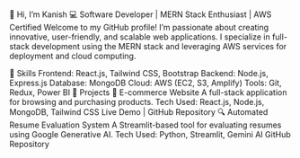👋 Hi, I’m Kanish
💻 Software Developer | MERN Stack Enthusiast | AWS Certified
Welcome to my GitHub profile! I’m passionate about creating innovative, user-friendly, and scalable web applications. I specialize in full-stack development using the MERN stack and leveraging AWS services for deployment and cloud computing.

🚀 Skills
Frontend: React.js, Tailwind CSS, Bootstrap
Backend: Node.js, Express.js
Database: MongoDB
Cloud: AWS (EC2, S3, Amplify)
Tools: Git, Redux, Power BI
🌟 Projects
🛒 E-commerce Website
A full-stack application for browsing and purchasing products.
Tech Used: React.js, Node.js, MongoDB, Tailwind CSS
Live Demo | GitHub Repository
🔍 Automated Resume Evaluation System
A Streamlit-based tool for evaluating resumes using Google Generative AI.
Tech Used: Python, Streamlit, Gemini AI
GitHub Repository
